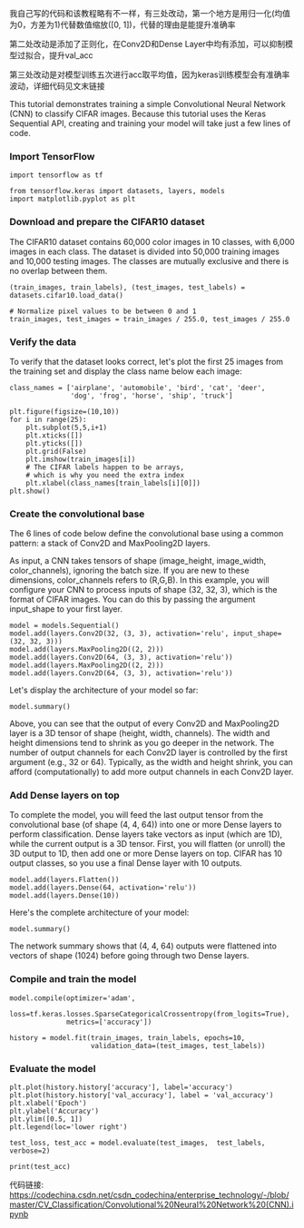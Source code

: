 我自己写的代码和该教程略有不一样，有三处改动，第一个地方是用归一化(均值为0，方差为1)代替数值缩放([0, 1])，代替的理由是能提升准确率

第二处改动是添加了正则化，在Conv2D和Dense Layer中均有添加，可以抑制模型过拟合，提升val_acc

第三处改动是对模型训练五次进行acc取平均值，因为keras训练模型会有准确率波动，详细代码见文末链接

This tutorial demonstrates training a simple Convolutional Neural Network (CNN) to classify CIFAR images. Because this tutorial uses the Keras Sequential API, creating and training your model will take just a few lines of code.

### Import TensorFlow

```
import tensorflow as tf

from tensorflow.keras import datasets, layers, models
import matplotlib.pyplot as plt
```

### Download and prepare the CIFAR10 dataset

The CIFAR10 dataset contains 60,000 color images in 10 classes, with 6,000 images in each class. The dataset is divided into 50,000 training images and 10,000 testing images. The classes are mutually exclusive and there is no overlap between them.

```
(train_images, train_labels), (test_images, test_labels) = datasets.cifar10.load_data()

# Normalize pixel values to be between 0 and 1
train_images, test_images = train_images / 255.0, test_images / 255.0
```

### Verify the data

To verify that the dataset looks correct, let's plot the first 25 images from the training set and display the class name below each image:

```
class_names = ['airplane', 'automobile', 'bird', 'cat', 'deer',
               'dog', 'frog', 'horse', 'ship', 'truck']

plt.figure(figsize=(10,10))
for i in range(25):
    plt.subplot(5,5,i+1)
    plt.xticks([])
    plt.yticks([])
    plt.grid(False)
    plt.imshow(train_images[i])
    # The CIFAR labels happen to be arrays, 
    # which is why you need the extra index
    plt.xlabel(class_names[train_labels[i][0]])
plt.show()
```

### Create the convolutional base

The 6 lines of code below define the convolutional base using a common pattern: a stack of Conv2D and MaxPooling2D layers.

As input, a CNN takes tensors of shape (image_height, image_width, color_channels), ignoring the batch size. If you are new to these dimensions, color_channels refers to (R,G,B). In this example, you will configure your CNN to process inputs of shape (32, 32, 3), which is the format of CIFAR images. You can do this by passing the argument input_shape to your first layer.

```
model = models.Sequential()
model.add(layers.Conv2D(32, (3, 3), activation='relu', input_shape=(32, 32, 3)))
model.add(layers.MaxPooling2D((2, 2)))
model.add(layers.Conv2D(64, (3, 3), activation='relu'))
model.add(layers.MaxPooling2D((2, 2)))
model.add(layers.Conv2D(64, (3, 3), activation='relu'))
```

Let's display the architecture of your model so far:

```
model.summary()
```

Above, you can see that the output of every Conv2D and MaxPooling2D layer is a 3D tensor of shape (height, width, channels). The width and height dimensions tend to shrink as you go deeper in the network. The number of output channels for each Conv2D layer is controlled by the first argument (e.g., 32 or 64). Typically, as the width and height shrink, you can afford (computationally) to add more output channels in each Conv2D layer.

### Add Dense layers on top

To complete the model, you will feed the last output tensor from the convolutional base (of shape (4, 4, 64)) into one or more Dense layers to perform classification. Dense layers take vectors as input (which are 1D), while the current output is a 3D tensor. First, you will flatten (or unroll) the 3D output to 1D, then add one or more Dense layers on top. CIFAR has 10 output classes, so you use a final Dense layer with 10 outputs.

```
model.add(layers.Flatten())
model.add(layers.Dense(64, activation='relu'))
model.add(layers.Dense(10))
```

Here's the complete architecture of your model:

```
model.summary()
```

The network summary shows that (4, 4, 64) outputs were flattened into vectors of shape (1024) before going through two Dense layers.

### Compile and train the model

```
model.compile(optimizer='adam',
              loss=tf.keras.losses.SparseCategoricalCrossentropy(from_logits=True),
              metrics=['accuracy'])

history = model.fit(train_images, train_labels, epochs=10, 
                    validation_data=(test_images, test_labels))
```

### Evaluate the model

```
plt.plot(history.history['accuracy'], label='accuracy')
plt.plot(history.history['val_accuracy'], label = 'val_accuracy')
plt.xlabel('Epoch')
plt.ylabel('Accuracy')
plt.ylim([0.5, 1])
plt.legend(loc='lower right')

test_loss, test_acc = model.evaluate(test_images,  test_labels, verbose=2)
```

```
print(test_acc)
```

代码链接: https://codechina.csdn.net/csdn_codechina/enterprise_technology/-/blob/master/CV_Classification/Convolutional%20Neural%20Network%20(CNN).ipynb